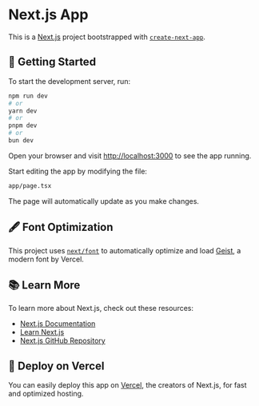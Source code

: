 # Next.js App

This is a [Next.js](https://nextjs.org) project bootstrapped with [`create-next-app`](https://nextjs.org/docs/app/api-reference/cli/create-next-app).

## 🚀 Getting Started

To start the development server, run:

```bash
npm run dev
# or
yarn dev
# or
pnpm dev
# or
bun dev
```

Open your browser and visit [http://localhost:3000](http://localhost:3000) to see the app running.

Start editing the app by modifying the file:

```bash
app/page.tsx
```

The page will automatically update as you make changes.

## 🖋 Font Optimization

This project uses [`next/font`](https://nextjs.org/docs/app/building-your-application/optimizing/fonts) to automatically optimize and load [Geist](https://vercel.com/font), a modern font by Vercel.

## 📚 Learn More

To learn more about Next.js, check out these resources:

- [Next.js Documentation](https://nextjs.org/docs)
- [Learn Next.js](https://nextjs.org/learn)
- [Next.js GitHub Repository](https://github.com/vercel/next.js)

## 🚀 Deploy on Vercel

You can easily deploy this app on [Vercel](https://vercel.com/new), the creators of Next.js, for fast and optimized hosting.

 
